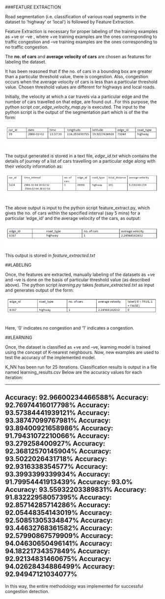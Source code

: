 ###FEATURE EXTRACTION

Road segmentation (i.e. classification of various road segments in the dataset to ‘highway’ or ‘local’) is followed by Feature Extraction. 

   Feature Extraction is necessary for proper labeling of the training examples as +ve or –ve , where +ve training examples are the ones corresponding to traffic congestion and –ve training examples are the ones corresponding to no traffic congestion. 
   
   The **no. of cars** and **average velocity of cars** are chosen as features for labeling the dataset.
   
It has been reasoned that if the no. of cars in a bounding box are greater than a particular threshold value, there is congestion. Also, congestion occurs when the average velocity of cars is less than a particular threshold value. Chosen threshold values are different for highways and local roads. 

  Initially, the velocity at which a car travels via a particular edge and the number of cars travelled on that edge, are found out . For this purpose, the python script *car_edge_velocity_map.py* is executed. The input to the python script is the output of the segmentation part which is of the the form:<br/>

![](https://github.com/cs60050/MacTrackz/blob/master/Picture/1.PNG)

The output generated is stored in a text file, *edge_id.txt* which contains the details of journey of a list of cars travelling on a particular edge along with their velocity information as:<br/>

![](https://github.com/cs60050/MacTrackz/blob/master/Picture/2.png)

The above output is input to the python script feature_extract.py, which gives the no. of cars within the specified interval  (say 5 mins) for a particular ‘edge_id’ and the average velocity of the cars,  as output:<br/>

![](https://github.com/cs60050/MacTrackz/blob/master/Picture/3.png)

This output is stored in *feature_extracted.txt*<br/>

##LABELING

Once, the features are extracted, manually labeling of the datasets as +ve and –ve is done on the basis of particular threshold value (as described above). The python script *learning.py* takes *feature_extracted.txt* as input and generates output of the form:<br/>

![](https://github.com/cs60050/MacTrackz/blob/master/Picture/4.png)

Here,  ‘0’ indicates no congestion and ‘1’ indicates a congestion.<br/>

##LEARNING

   Once, the dataset is classified as +ve and –ve, learning model is trained using the concept of K-nearest neighbours. Now, new examples are used to test the accuracy of the implemented model.<br/> 
   
   K_NN has been run for 25 iterations. Classification results is output in a file named learning_results.csv
Below are the accuracy values for each iteration:

--------------------------------
Accuracy: 92.96600234466588%
Accuracy: 92.76974416017798%
Accuracy: 93.57384441939121%
Accuracy: 93.38747099767981%
Accuracy: 93.89400921658986%
Accuracy: 91.79431072210066%
Accuracy: 93.279258400927%
Accuracy: 92.36812570145904%
Accuracy: 93.5022026431718%
Accuracy: 92.9316338354577%
Accuracy: 93.3993399339934%
Accuracy: 91.79954441913439%
Accuracy: 93.0%
Accuracy: 93.55932203389831%
Accuracy: 91.83222958057395%
Accuracy: 92.85714285714286%
Accuracy: 92.05448354143019%
Accuracy: 92.50851305334847%
Accuracy: 93.44632768361582%
Accuracy: 92.57990867579909%
Accuracy: 94.04630650496141%
Accuracy: 94.18221734357849%
Accuracy: 92.92134831460675%
Accuracy: 94.02628434886499%
Accuracy: 92.94947121034077%
-----------------------------


In this way, the entire methodology was implemented for successful congestion detection.
